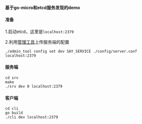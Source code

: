 #### 基于go-micro和etcd服务发现的demo

#### 准备
1.启动etcd，这里是`localhost:2379`

2.利用[管理工具](https://github.com/Felyne/admin_tool)上传服务端的配置
```shell
./admin_tool config set dev SAY_SERVICE ./config/server.conf localhost:2379
```

#### 服务端
```shell
cd srv
make
./srv dev 0 localhost:2379
```

#### 客户端
```shell
cd cli
go build
./cli dev localhost:2379
```